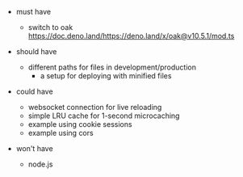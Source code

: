 - must have
	- switch to oak
		https://doc.deno.land/https://deno.land/x/oak@v10.5.1/mod.ts

- should have
	- different paths for files in development/production
		- a setup for deploying with minified files

- could have
	- websocket connection for live reloading
	- simple LRU cache for 1-second microcaching
	- example using cookie sessions
	- example using cors

- won't have
	- node.js